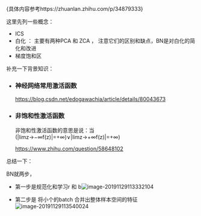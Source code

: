 {具体内容参考https://zhuanlan.zhihu.com/p/34879333}

这里先列一些概念：

- ICS 
- 白化 ： 主要有两种PCA 和 ZCA ， 注意它们的区别和缺点，BN是对白化的简化和改进
- 梯度饱和区





补充一下背景知识：

- ### 神经网络常用激活函数

  https://blog.csdn.net/edogawachia/article/details/80043673

- ### 非饱和性激活函数

  非饱和性激活函数的意思是说：当 (|limz→−∞f(z)|=+∞)∨|limz→+∞f(z)|=+∞)

  https://www.zhihu.com/question/58648102





总结一下：

BN就两步，

- 第一步是规范化和学习r 和 b![image-20191129113332104](/home/linjinhao/.config/Typora/typora-user-images/image-20191129113332104.png)

- 第二步是 将小个的batch 合并出整体样本空间的特征![image-20191129113540024](/home/linjinhao/.config/Typora/typora-user-images/image-20191129113540024.png)

  